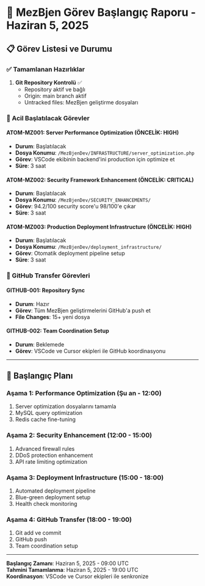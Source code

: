 # 🚀 MezBjen Görev Başlangıç Raporu - Haziran 5, 2025

## 📋 Görev Listesi ve Durumu

### ✅ Tamamlanan Hazırlıklar
1. **Git Repository Kontrolü** ✅
   - Repository aktif ve bağlı
   - Origin: main branch aktif
   - Untracked files: MezBjen geliştirme dosyaları

### 🎯 Acil Başlatılacak Görevler

#### **ATOM-MZ001: Server Performance Optimization** (ÖNCELİK: HIGH)
- **Durum**: Başlatılacak
- **Dosya Konumu**: `/MezBjenDev/INFRASTRUCTURE/server_optimization.php`
- **Görev**: VSCode ekibinin backend'ini production için optimize et
- **Süre**: 3 saat

#### **ATOM-MZ002: Security Framework Enhancement** (ÖNCELİK: CRITICAL)
- **Durum**: Başlatılacak
- **Dosya Konumu**: `/MezBjenDev/SECURITY_ENHANCEMENTS/`
- **Görev**: 94.2/100 security score'u 98/100'e çıkar
- **Süre**: 3 saat

#### **ATOM-MZ003: Production Deployment Infrastructure** (ÖNCELİK: HIGH)
- **Durum**: Başlatılacak
- **Dosya Konumu**: `/MezBjenDev/deployment_infrastructure/`
- **Görev**: Otomatik deployment pipeline setup
- **Süre**: 3 saat

### 🎯 GitHub Transfer Görevleri

#### **GITHUB-001: Repository Sync**
- **Durum**: Hazır
- **Görev**: Tüm MezBjen geliştirmelerini GitHub'a push et
- **File Changes**: 15+ yeni dosya

#### **GITHUB-002: Team Coordination Setup**
- **Durum**: Beklemede
- **Görev**: VSCode ve Cursor ekipleri ile GitHub koordinasyonu

---

## 🚀 Başlangıç Planı

### Aşama 1: Performance Optimization (Şu an - 12:00)
1. Server optimization dosyalarını tamamla
2. MySQL query optimization
3. Redis cache fine-tuning

### Aşama 2: Security Enhancement (12:00 - 15:00)
1. Advanced firewall rules
2. DDoS protection enhancement
3. API rate limiting optimization

### Aşama 3: Deployment Infrastructure (15:00 - 18:00)
1. Automated deployment pipeline
2. Blue-green deployment setup
3. Health check monitoring

### Aşama 4: GitHub Transfer (18:00 - 19:00)
1. Git add ve commit
2. GitHub push
3. Team coordination setup

---

**Başlangıç Zamanı**: Haziran 5, 2025 - 09:00 UTC  
**Tahmini Tamamlanma**: Haziran 5, 2025 - 19:00 UTC  
**Koordinasyon**: VSCode ve Cursor ekipleri ile senkronize

